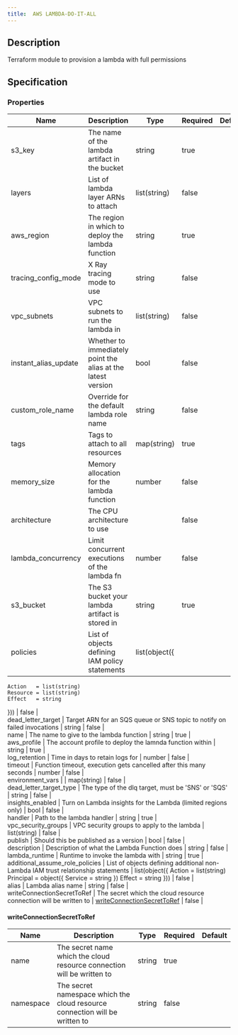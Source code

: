 ```yaml
---
title:  AWS LAMBDA-DO-IT-ALL
---
```


## Description

Terraform module to provision a lambda with full permissions

## Specification


### Properties

 Name | Description | Type | Required | Default 
 ------------ | ------------- | ------------- | ------------- | ------------- 
 s3_key | The name of the lambda artifact in the bucket | string | true |  
 layers | List of lambda layer ARNs to attach | list(string) | false |  
 aws_region | The region in which to deploy the lambda function | string | true |  
 tracing_config_mode | X Ray tracing mode to use | string | false |  
 vpc_subnets | VPC subnets to run the lambda in | list(string) | false |  
 instant_alias_update | Whether to immediately point the alias at the latest version | bool | false |  
 custom_role_name | Override for the default lambda role name | string | false |  
 tags | Tags to attach to all resources | map(string) | true |  
 memory_size | Memory allocation for the lambda function | number | false |  
 architecture | The CPU architecture to use |  | false |  
 lambda_concurrency | Limit concurrent executions of the lambda fn | number | false |  
 s3_bucket | The S3 bucket your lambda artifact is stored in | string | true |  
 policies | List of objects defining IAM policy statements | list(object({
    Action   = list(string)
    Resource = list(string)
    Effect   = string
  })) | false |  
 dead_letter_target | Target ARN for an SQS queue or SNS topic to notify on failed invocations | string | false |  
 name | The name to give to the lambda function | string | true |  
 aws_profile | The account profile to deploy the lamnda function within | string | true |  
 log_retention | Time in days to retain logs for | number | false |  
 timeout | Function timeout, execution gets cancelled after this many seconds | number | false |  
 environment_vars |  | map(string) | false |  
 dead_letter_target_type | The type of the dlq target, must be 'SNS' or 'SQS' | string | false |  
 insights_enabled | Turn on Lambda insights for the Lambda (limited regions only) | bool | false |  
 handler | Path to the lambda handler | string | true |  
 vpc_security_groups | VPC security groups to apply to the lambda | list(string) | false |  
 publish | Should this be published as a version | bool | false |  
 description | Description of what the Lambda Function does | string | false |  
 lambda_runtime | Runtime to invoke the lambda with | string | true |  
 additional_assume_role_policies | List of objects defining additional non-Lambda IAM trust relationship statements | list(object({
    Action = list(string)
    Principal = object({
      Service = string
    })
    Effect = string
  })) | false |  
 alias | Lambda alias name | string | false |  
 writeConnectionSecretToRef | The secret which the cloud resource connection will be written to | [writeConnectionSecretToRef](#writeConnectionSecretToRef) | false |  


#### writeConnectionSecretToRef

 Name | Description | Type | Required | Default 
 ------------ | ------------- | ------------- | ------------- | ------------- 
 name | The secret name which the cloud resource connection will be written to | string | true |  
 namespace | The secret namespace which the cloud resource connection will be written to | string | false |  
